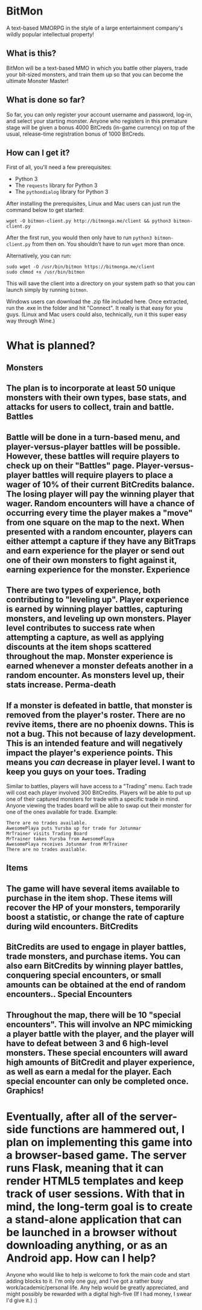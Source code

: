 # BitMon
A text-based MMORPG in the style of a large entertainment company's wildly popular intellectual property!

What is this?
--
BitMon will be a text-based MMO in which you battle other players, trade your bit-sized monsters, and train them up so that you can become the ultimate Monster Master!

What is done so far?
--
So far, you can only register your account username and password, log-in, and select your starting monster. Anyone who registers in this premature stage will be given a bonus 4000 BitCreds (in-game currency) on top of the usual, release-time registration bonus of 1000 BitCreds.


How can I get it?
--
First of all, you'll need a few prerequisites:

* Python 3
* The `requests` library for Python 3
* The `pythondialog` library for Python 3

After installing the prerequisites, Linux and Mac users can just run the command below to get started:

```
wget -O bitmon-client.py http://bitmonga.me/client && python3 bitmon-client.py
```
After the first run, you would then only have to run `python3 bitmon-client.py` from then on. You shouldn't have to run `wget` more than once.

Alternatively, you can run:

```
sudo wget -O /usr/bin/bitmon https://bitmonga.me/client
sudo chmod +x /usr/bin/bitmon
```

This will save the client into a directory on your system path so that you can launch simply by running `bitmon`.

Windows users can download the .zip file included here. Once extracted, run the .exe in the folder and hit "Connect". It really is that easy for you guys. (Linux and Mac users could also, technically, run it this super easy way through Wine.)

What is planned?
==
Monsters
--
The plan is to incorporate at least 50 unique monsters with their own types, base stats, and attacks for users to collect, train and battle.
Battles
--
Battle will be done in a turn-based menu, and player-versus-player battles will be possible. However, these battles will require players to check up on their "Battles" page. Player-versus-player battles will require players to place a wager of 10% of their current BitCredits balance. The losing player will pay the winning player that wager. Random encounters will have a chance of occurring every time the player makes a "move" from one square on the map to the next. When presented with a random encounter, players can either attempt a capture if they have any BitTraps and earn experience for the player or send out one of their own monsters to fight against it, earning experience for the monster.
Experience
--
There are two types of experience, both contributing to "leveling up". Player experience is earned by winning player battles, capturing monsters, and leveling up own monsters. Player level contributes to success rate when attempting a capture, as well as applying discounts at the item shops scattered throughout the map. Monster experience is earned whenever a monster defeats another in a random encounter. As monsters level up, their stats increase.
Perma-death
--
If a monster is defeated in battle, that monster is removed from the player's roster. There are no revive items, there are no phoenix downs. This is not a bug. This not because of lazy development. This is an intended feature and will negatively impact the player's experience points. This means you *can* decrease in player level. I want to keep you guys on your toes.
Trading
--
Similar to battles, players will have access to a "Trading" menu. Each trade will cost each player involved 300 BitCredits. Players will be able to put up one of their captured monsters for trade with a specific trade in mind. Anyone viewing the trades board will be able to swap out their monster for one of the ones available for trade. Example:
```
There are no trades available.
AwesomePlaya puts Yursba up for trade for Jotunmar
MrTrainer visits Trading Board
MrTrainer takes Yursba from AwesomePlaya
AwesomePlaya receives Jotunmar from MrTrainer
There are no trades available.
```
Items
--
The game will have several items available to purchase in the item shop. These items will recover the HP of your monsters, temporarily boost a statistic, or change the rate of capture during wild encounters.
BitCredits
--
BitCredits are used to engage in player battles, trade monsters, and purchase items. You can also earn BitCredits by winning player battles, conquering special encounters, or small amounts can be obtained at the end of random encounters..
Special Encounters
--
Throughout the map, there will be 10 "special encounters". This will involve an NPC mimicking a player battle with the player, and the player will have to defeat between 3 and 6 high-level monsters. These special encounters will award high amounts of BitCredit and player experience, as well as earn a medal for the player. Each special encounter can only be completed once.
Graphics!
--
Eventually, after all of the server-side functions are hammered out, I plan on implementing this game into a browser-based game. The server runs Flask, meaning that it can render HTML5 templates and keep track of user sessions. With that in mind, the long-term goal is to create a stand-alone application that can be launched in a browser without downloading anything, or as an Android app.
How can I help?
==
Anyone who would like to help is welcome to fork the main code and start adding blocks to it. I'm only one guy, and I've got a rather busy work/academic/personal life. Any help would be greatly appreciated, and might possibly be rewarded with a digital high-five (If I had money, I swear I'd give it.) :)


